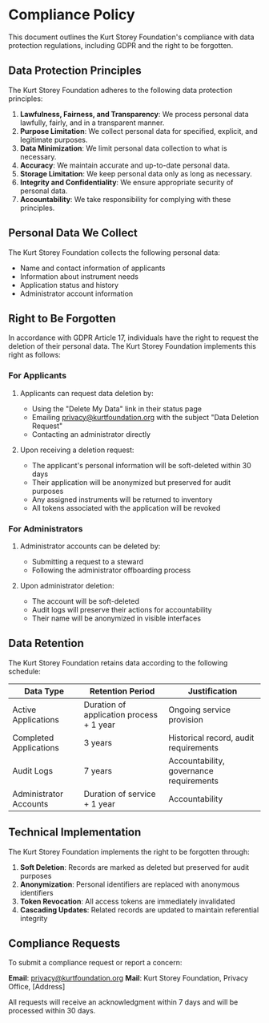 # Compliance Policy

This document outlines the Kurt Storey Foundation's compliance with data protection regulations, including GDPR and the right to be forgotten.

## Data Protection Principles

The Kurt Storey Foundation adheres to the following data protection principles:

1. **Lawfulness, Fairness, and Transparency**: We process personal data lawfully, fairly, and in a transparent manner.
2. **Purpose Limitation**: We collect personal data for specified, explicit, and legitimate purposes.
3. **Data Minimization**: We limit personal data collection to what is necessary.
4. **Accuracy**: We maintain accurate and up-to-date personal data.
5. **Storage Limitation**: We keep personal data only as long as necessary.
6. **Integrity and Confidentiality**: We ensure appropriate security of personal data.
7. **Accountability**: We take responsibility for complying with these principles.

## Personal Data We Collect

The Kurt Storey Foundation collects the following personal data:

- Name and contact information of applicants
- Information about instrument needs
- Application status and history
- Administrator account information

## Right to Be Forgotten

In accordance with GDPR Article 17, individuals have the right to request the deletion of their personal data. The Kurt Storey Foundation implements this right as follows:

### For Applicants

1. Applicants can request data deletion by:
   - Using the "Delete My Data" link in their status page
   - Emailing privacy@kurtfoundation.org with the subject "Data Deletion Request"
   - Contacting an administrator directly

2. Upon receiving a deletion request:
   - The applicant's personal information will be soft-deleted within 30 days
   - Their application will be anonymized but preserved for audit purposes
   - Any assigned instruments will be returned to inventory
   - All tokens associated with the application will be revoked

### For Administrators

1. Administrator accounts can be deleted by:
   - Submitting a request to a steward
   - Following the administrator offboarding process

2. Upon administrator deletion:
   - The account will be soft-deleted
   - Audit logs will preserve their actions for accountability
   - Their name will be anonymized in visible interfaces

## Data Retention

The Kurt Storey Foundation retains data according to the following schedule:

| Data Type | Retention Period | Justification |
|-----------|------------------|---------------|
| Active Applications | Duration of application process + 1 year | Ongoing service provision |
| Completed Applications | 3 years | Historical record, audit requirements |
| Audit Logs | 7 years | Accountability, governance requirements |
| Administrator Accounts | Duration of service + 1 year | Accountability |

## Technical Implementation

The Kurt Storey Foundation implements the right to be forgotten through:

1. **Soft Deletion**: Records are marked as deleted but preserved for audit purposes
2. **Anonymization**: Personal identifiers are replaced with anonymous identifiers
3. **Token Revocation**: All access tokens are immediately invalidated
4. **Cascading Updates**: Related records are updated to maintain referential integrity

## Compliance Requests

To submit a compliance request or report a concern:

**Email**: privacy@kurtfoundation.org
**Mail**: Kurt Storey Foundation, Privacy Office, [Address]

All requests will receive an acknowledgment within 7 days and will be processed within 30 days.
